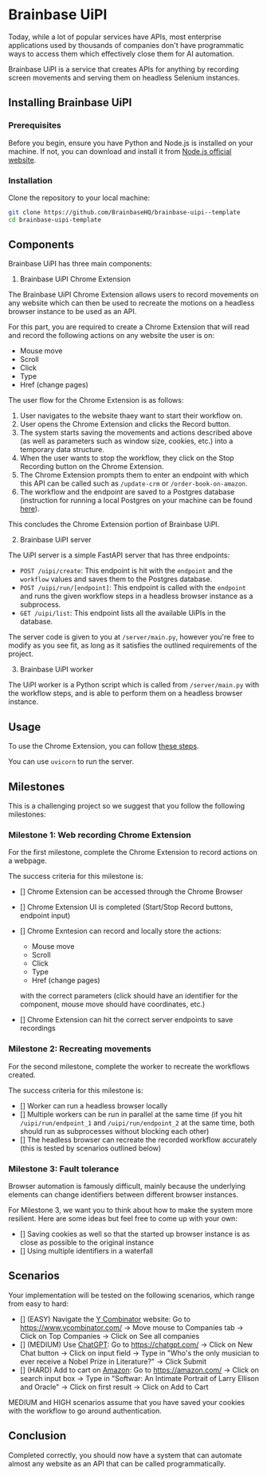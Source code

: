 # Brainbase UiPI

Today, while a lot of popular services have APIs, most enterprise applications used by thousands of companies don't have programmatic ways to access them which effectively close them for AI automation.

Brainbase UiPI is a service that creates APIs for anything by recording screen movements and serving them on headless Selenium instances.

## Installing Brainbase UiPI

### Prerequisites

Before you begin, ensure you have Python and Node.js is installed on your machine. If not, you can download and install it from [Node.js official website](https://nodejs.org/).

### Installation

Clone the repository to your local machine:

```bash
git clone https://github.com/BrainbaseHQ/brainbase-uipi--template
cd brainbase-uipi-template
```

## Components
Brainbase UiPI has three main components:

1. Brainbase UiPI Chrome Extension

The Brainbase UiPI Chrome Extension allows users to record movements on any website which can then be used to recreate the motions on a headless browser instance to be used as an API.

For this part, you are required to create a Chrome Extension that will read and record the following actions on any website the user is on:

- Mouse move
- Scroll
- Click
- Type
- Href (change pages)

The user flow for the Chrome Extension is as follows:

1. User navigates to the website thaey want to start their workflow on.
2. User opens the Chrome Extension and clicks the Record button.
3. The system starts saving the movements and actions described above (as well as parameters such as window size, cookies, etc.) into a temporary data structure.
4. When the user wants to stop the workflow, they click on the Stop Recording button on the Chrome Extension.
5. The Chrome Extension prompts them to enter an endpoint with which this API can be called such as `/update-crm` or `/order-book-on-amazon`.
6. The workflow and the endpoint are saved to a Postgres database (instruction for running a local Postgres on your machine can be found [here](https://www.prisma.io/dataguide/postgresql/setting-up-a-local-postgresql-database)).

This concludes the Chrome Extension portion of Brainbase UiPI.

2. Brainbase UiPI server

The UiPI server is a simple FastAPI server that has three endpoints:

- `POST /uipi/create`: This endpoint is hit with the `endpoint` and the `workflow` values and saves them to the Postgres database.
- `POST /uipi/run/[endpoint]`: This endpoint is called with the `endpoint` and runs the given workflow steps in a headless browser instance as a subprocess.
- `GET /uipi/list`: This endpoint lists all the available UiPIs in the database.

The server code is given to you at `/server/main.py`, however you're free to modify as you see fit, as long as it satisfies the outlined requirements of the project.

3. Brainbase UiPI worker

The UiPI worker is a Python script which is called from `/server/main.py` with the workflow steps, and is able to perform them on a headless browser instance.

## Usage

To use the Chrome Extension, you can follow [these steps](https://webkul.com/blog/how-to-install-the-unpacked-extension-in-chrome/).

You can use `uvicorn` to run the server.

## Milestones

This is a challenging project so we suggest that you follow the following milestones:

### Milestone 1: Web recording Chrome Extension
For the first milestone, complete the Chrome Extension to record actions on a webpage.

The success criteria for this milestone is:

- [] Chrome Extension can be accessed through the Chrome Browser
- [] Chrome Extension UI is completed (Start/Stop Record buttons, endpoint input)
- [] Chrome Exntesion can record and locally store the actions:

    - Mouse move
    - Scroll
    - Click
    - Type
    - Href (change pages)

    with the correct parameters (click should have an identifier for the component, mouse move should have coordinates, etc.)
- [] Chrome Extension can hit the correct server endpoints to save recordings

### Milestone 2: Recreating movements
For the second milestone, complete the worker to recreate the workflows created.

The success criteria for this milestone is:

- [] Worker can run a headless browser locally
- [] Multiple workers can be run in parallel at the same time (if you hit `/uipi/run/endpoint_1` and `/uipi/run/endpoint_2` at the same time, both should run as subprocesses without blocking each other)
- [] The headless browser can recreate the recorded workflow accurately (this is tested by scenarios outlined below)

### Milestone 3: Fault tolerance
Browser automation is famously difficult, mainly because the underlying elements can change identifiers between different browser instances.

For Milestone 3, we want you to think about how to make the system more resilient. Here are some ideas but feel free to come up with your own:

- [] Saving cookies as well so that the started up browser instance is as close as possible to the original instance
- [] Using multiple identifiers in a waterfall

## Scenarios

Your implementation will be tested on the following scenarios, which range from easy to hard:

- [] (EASY) Navigate the [Y Combinator](https://www.ycombinator.com/) website:
    Go to https://www.ycombinator.com/ -> Move mouse to Companies tab -> Click on Top Companies -> Click on See all companies
- [] (MEDIUM) Use [ChatGPT](https://chatgpt.com/):
    Go to https://chatgpt.com/ -> Click on New Chat button -> Click on input field -> Type in "Who's the only musician to ever receive a Nobel Prize in Literature?" -> Click Submit
- [] (HARD) Add to cart on [Amazon](https://www.amazon.com/):
    Go to https://amazon.com/ -> Click on search input box -> Type in "Softwar: An Intimate Portrait of Larry Ellison and Oracle" -> Click on first result -> Click on Add to Cart

MEDIUM and HIGH scenarios assume that you have saved your cookies with the workflow to go around authentication.

## Conclusion

Completed correctly, you should now have a system that can automate almost any website as an API that can be called programmatically.